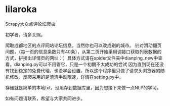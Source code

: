 # lilaroka
Scrapy大众点评论坛爬虫

初学者，请多关照。

爬取成都地区的点评网站论坛信息。当然你也可以改成别的城市。
针对滑动翻页问题，（每一页的信息条数只有40条），从第二页开始采用调接口获取列表数据的方式，拼接出详情页的网址：）具体方式请在spider文件夹中dianping_new中查看。dianping.py可以不用管它，只是一个初期不太成功的尝试
因为直到现在还没有找到稳定的免费代理，也没学会设置，所以这个程序里只做了请求头浏览器的随机修改，反爬采用的是渣渣手动限速，详情在setting.py中。

存储就是简单的本地txt，没用存到数据库里，因为想接下来做一点NLP的学习。

如有问题请联系，希望与大家共同进步。
